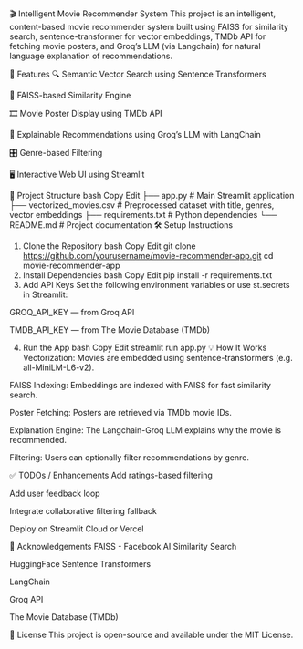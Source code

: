 🎬 Intelligent Movie Recommender System
This project is an intelligent, content-based movie recommender system built using FAISS for similarity search, sentence-transformer for vector embeddings, TMDb API for fetching movie posters, and Groq’s LLM (via Langchain) for natural language explanation of recommendations.


🚀 Features
🔍 Semantic Vector Search using Sentence Transformers

🎯 FAISS-based Similarity Engine

🎞️ Movie Poster Display using TMDb API

🧠 Explainable Recommendations using Groq’s LLM with LangChain

🎛️ Genre-based Filtering

🖥️ Interactive Web UI using Streamlit

📁 Project Structure
bash
Copy
Edit
├── app.py                  # Main Streamlit application
├── vectorized_movies.csv  # Preprocessed dataset with title, genres, vector embeddings
├── requirements.txt        # Python dependencies
└── README.md               # Project documentation
🛠️ Setup Instructions
1. Clone the Repository
bash
Copy
Edit
git clone https://github.com/yourusername/movie-recommender-app.git
cd movie-recommender-app
2. Install Dependencies
bash
Copy
Edit
pip install -r requirements.txt
3. Add API Keys
Set the following environment variables or use st.secrets in Streamlit:

GROQ_API_KEY — from Groq API

TMDB_API_KEY — from The Movie Database (TMDb)

4. Run the App
bash
Copy
Edit
streamlit run app.py
💡 How It Works
Vectorization: Movies are embedded using sentence-transformers (e.g. all-MiniLM-L6-v2).

FAISS Indexing: Embeddings are indexed with FAISS for fast similarity search.

Poster Fetching: Posters are retrieved via TMDb movie IDs.

Explanation Engine: The Langchain-Groq LLM explains why the movie is recommended.

Filtering: Users can optionally filter recommendations by genre.



✅ TODOs / Enhancements
 Add ratings-based filtering

 Add user feedback loop

 Integrate collaborative filtering fallback

 Deploy on Streamlit Cloud or Vercel

🤝 Acknowledgements
FAISS - Facebook AI Similarity Search

HuggingFace Sentence Transformers

LangChain

Groq API

The Movie Database (TMDb)

📜 License
This project is open-source and available under the MIT License.


